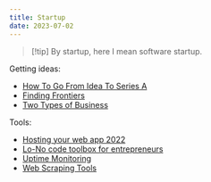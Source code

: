 ```yaml
---
title: Startup
date: 2023-07-02
---
```


> [!tip] By startup, here I mean software startup. 

Getting ideas:
- [How To Go From Idea To Series A](notes/How%20To%20Go%20From%20Idea%20To%20Series%20A.md)
- [Finding Frontiers](notes/Finding%20Frontiers.md)
- [Two Types of Business](TILs/Two%20Types%20of%20Business.md)

Tools:
- [Hosting your web app 2022](TILs/Hosting%20your%20web%20app%202022.md)
- [Lo-No code toolbox for entrepreneurs](notes/Lo-No%20code%20toolbox%20for%20entrepreneurs.md)
- [Uptime Monitoring](notes/Uptime%20Monitoring.md)
- [Web Scraping Tools](notes/Web%20Scraping%20Tools.md)